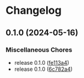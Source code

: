 # Changelog

## 0.1.0 (2024-05-16)


### Miscellaneous Chores

* release 0.1.0 ([fe113a4](https://github.com/VictorNuzhdin/sf-victn-diploma-0-app1/commit/fe113a477509c69bd94d25e776e2852ff01fa328))
* release 0.1.0 ([6c782a4](https://github.com/VictorNuzhdin/sf-victn-diploma-0-app1/commit/6c782a44a99acab094763252e0dc78ac074ba863))

